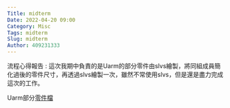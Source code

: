 ```yaml
---
Title: midterm
Date: 2022-04-20 09:00
Category: Misc
Tags: midterm
Slug: midterm
Author: 409231333
---
```


流程心得報告 : 這次我期中負責的是Uarm的部分零件由slvs繪製，將同組成員簡化過後的零件尺寸，再透過slvs繪製一次，雖然不常使用slvs，但是還是盡力完成這次的工作。

Uarm部分[零件檔]

[零件檔]:https://drive.google.com/drive/folders/1kExOAtgTmo7mPVgpXd3kzDqRNmHtRPZM?usp=sharing

<!-- PELICAN_END_SUMMARY -->



